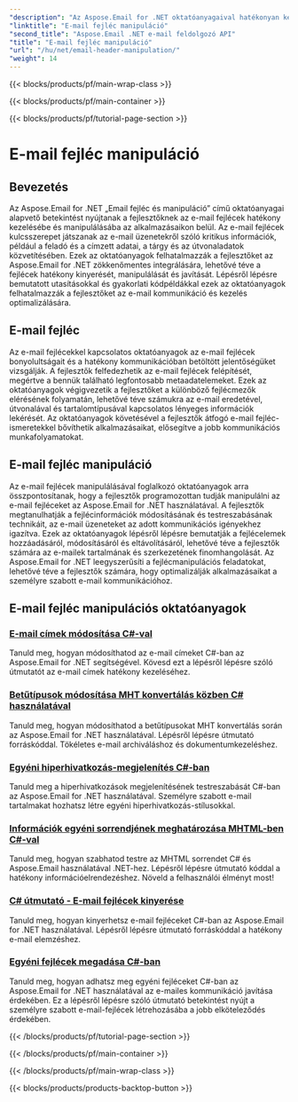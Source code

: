 ```yaml
---
"description": "Az Aspose.Email for .NET oktatóanyagaival hatékonyan kezelheti az e-mail fejléceket. Tanulja meg, hogyan kinyerheti, módosíthatja és személyre szabhatja a fejléceket a jobb kommunikáció érdekében."
"linktitle": "E-mail fejléc manipuláció"
"second_title": "Aspose.Email .NET e-mail feldolgozó API"
"title": "E-mail fejléc manipuláció"
"url": "/hu/net/email-header-manipulation/"
"weight": 14
---
```


{{< blocks/products/pf/main-wrap-class >}}

{{< blocks/products/pf/main-container >}}

{{< blocks/products/pf/tutorial-page-section >}}

# E-mail fejléc manipuláció


## Bevezetés

Az Aspose.Email for .NET „Email fejléc és manipuláció” című oktatóanyagai alapvető betekintést nyújtanak a fejlesztőknek az e-mail fejlécek hatékony kezelésébe és manipulálásába az alkalmazásaikon belül. Az e-mail fejlécek kulcsszerepet játszanak az e-mail üzenetekről szóló kritikus információk, például a feladó és a címzett adatai, a tárgy és az útvonaladatok közvetítésében. Ezek az oktatóanyagok felhatalmazzák a fejlesztőket az Aspose.Email for .NET zökkenőmentes integrálására, lehetővé téve a fejlécek hatékony kinyerését, manipulálását és javítását. Lépésről lépésre bemutatott utasításokkal és gyakorlati kódpéldákkal ezek az oktatóanyagok felhatalmazzák a fejlesztőket az e-mail kommunikáció és kezelés optimalizálására.

## E-mail fejléc

Az e-mail fejlécekkel kapcsolatos oktatóanyagok az e-mail fejlécek bonyolultságait és a hatékony kommunikációban betöltött jelentőségüket vizsgálják. A fejlesztők felfedezhetik az e-mail fejlécek felépítését, megértve a bennük található legfontosabb metaadatelemeket. Ezek az oktatóanyagok végigvezetik a fejlesztőket a különböző fejlécmezők elérésének folyamatán, lehetővé téve számukra az e-mail eredetével, útvonalával és tartalomtípusával kapcsolatos lényeges információk lekérését. Az oktatóanyagok követésével a fejlesztők átfogó e-mail fejléc-ismeretekkel bővíthetik alkalmazásaikat, elősegítve a jobb kommunikációs munkafolyamatokat.

## E-mail fejléc manipuláció

Az e-mail fejlécek manipulálásával foglalkozó oktatóanyagok arra összpontosítanak, hogy a fejlesztők programozottan tudják manipulálni az e-mail fejléceket az Aspose.Email for .NET használatával. A fejlesztők megtanulhatják a fejlécinformációk módosításának és testreszabásának technikáit, az e-mail üzeneteket az adott kommunikációs igényekhez igazítva. Ezek az oktatóanyagok lépésről lépésre bemutatják a fejlécelemek hozzáadásáról, módosításáról és eltávolításáról, lehetővé téve a fejlesztők számára az e-mailek tartalmának és szerkezetének finomhangolását. Az Aspose.Email for .NET leegyszerűsíti a fejlécmanipulációs feladatokat, lehetővé téve a fejlesztők számára, hogy optimalizálják alkalmazásaikat a személyre szabott e-mail kommunikációhoz.

## E-mail fejléc manipulációs oktatóanyagok
### [E-mail címek módosítása C#-val](./modifying-email-addresses-with-csharp/)
Tanuld meg, hogyan módosíthatod az e-mail címeket C#-ban az Aspose.Email for .NET segítségével. Kövesd ezt a lépésről lépésre szóló útmutatót az e-mail címek hatékony kezeléséhez.
### [Betűtípusok módosítása MHT konvertálás közben C# használatával](./changing-fonts-during-mht-conversion-using-csharp/)
Tanuld meg, hogyan módosíthatod a betűtípusokat MHT konvertálás során az Aspose.Email for .NET használatával. Lépésről lépésre útmutató forráskóddal. Tökéletes e-mail archiváláshoz és dokumentumkezeléshez.
### [Egyéni hiperhivatkozás-megjelenítés C#-ban ](./custom-hyperlink-rendering-in-csharp/)
Tanuld meg a hiperhivatkozások megjelenítésének testreszabását C#-ban az Aspose.Email for .NET használatával. Személyre szabott e-mail tartalmakat hozhatsz létre egyéni hiperhivatkozás-stílusokkal.
### [Információk egyéni sorrendjének meghatározása MHTML-ben C#-val](./defining-custom-order-of-information-in-mhtml-with-csharp/)
Tanuld meg, hogyan szabhatod testre az MHTML sorrendet C# és Aspose.Email használatával .NET-hez. Lépésről lépésre útmutató kóddal a hatékony információelrendezéshez. Növeld a felhasználói élményt most!
### [C# útmutató - E-mail fejlécek kinyerése](./csharp-guide-extracting-email-headers/)
Tanuld meg, hogyan kinyerhetsz e-mail fejléceket C#-ban az Aspose.Email for .NET használatával. Lépésről lépésre útmutató forráskóddal a hatékony e-mail elemzéshez. 
### [Egyéni fejlécek megadása C#-ban](./specifying-custom-headers-in-csharp/)
Tanuld meg, hogyan adhatsz meg egyéni fejléceket C#-ban az Aspose.Email for .NET használatával az e-mailes kommunikáció javítása érdekében. Ez a lépésről lépésre szóló útmutató betekintést nyújt a személyre szabott e-mail-fejlécek létrehozásába a jobb elköteleződés érdekében.

{{< /blocks/products/pf/tutorial-page-section >}}

{{< /blocks/products/pf/main-container >}}

{{< /blocks/products/pf/main-wrap-class >}}

{{< blocks/products/products-backtop-button >}}